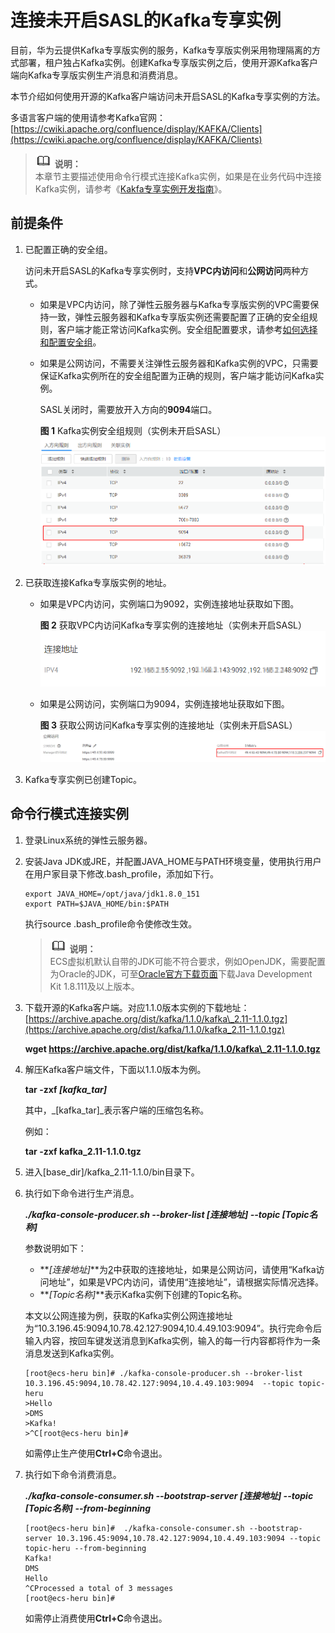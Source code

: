 # 连接未开启SASL的Kafka专享实例<a name="ZH-CN_TOPIC_0171821731"></a>

目前，华为云提供Kafka专享版实例的服务，Kafka专享版实例采用物理隔离的方式部署，租户独占Kafka实例。创建Kafka专享版实例之后，使用开源Kafka客户端向Kafka专享版实例生产消息和消费消息。

本节介绍如何使用开源的Kafka客户端访问未开启SASL的Kafka专享实例的方法。

多语言客户端的使用请参考Kafka官网：[https://cwiki.apache.org/confluence/display/KAFKA/Clients](https://cwiki.apache.org/confluence/display/KAFKA/Clients)

>![](public_sys-resources/icon-note.gif) **说明：**   
>本章节主要描述使用命令行模式连接Kafka实例，如果是在业务代码中连接Kafka实例，请参考《[Kakfa专享实例开发指南](https://support.huaweicloud.com/devg-kafka/Kafka-summary.html)》。  

## 前提条件<a name="zh-cn_topic_0143117094_section17830048113810"></a>

1.  已配置正确的安全组。

    访问未开启SASL的Kafka专享实例时，支持**VPC内访问**和**公网访问**两种方式。

    -   如果是VPC内访问，除了弹性云服务器与Kafka专享版实例的VPC需要保持一致，弹性云服务器和Kafka专享版实例还需要配置了正确的安全组规则，客户端才能正常访问Kafka实例。安全组配置要求，请参考[如何选择和配置安全组](https://support.huaweicloud.com/kafka_faq/kafka-faq-180604024.html)。
    -   如果是公网访问，不需要关注弹性云服务器和Kafka实例的VPC，只需要保证Kafka实例所在的安全组配置为正确的规则，客户端才能访问Kafka实例。

        SASL关闭时，需要放开入方向的**9094**端口。

        **图 1**  Kafka实例安全组规则（实例未开启SASL）<a name="zh-cn_topic_0143117094_fig172421742194720"></a>  
        ![](figures/Kafka实例安全组规则（实例未开启SASL）.png "Kafka实例安全组规则（实例未开启SASL）")

2.  <a name="zh-cn_topic_0143117094_li1422895833615"></a>已获取连接Kafka专享版实例的地址。

    -   如果是VPC内访问，实例端口为9092，实例连接地址获取如下图。

        **图 2**  获取VPC内访问Kafka专享实例的连接地址（实例未开启SASL）<a name="fig1688245415313"></a>  
        ![](figures/获取VPC内访问Kafka专享实例的连接地址（实例未开启SASL）.png "获取VPC内访问Kafka专享实例的连接地址（实例未开启SASL）")

    -   如果是公网访问，实例端口为9094，实例连接地址获取如下图。

        **图 3**  获取公网访问Kafka专享实例的连接地址（实例未开启SASL）<a name="fig11883115485319"></a>  
        ![](figures/获取公网访问Kafka专享实例的连接地址（实例未开启SASL）.png "获取公网访问Kafka专享实例的连接地址（实例未开启SASL）")

3.  Kafka专享实例已创建Topic。

## 命令行模式连接实例<a name="zh-cn_topic_0143117094_section189213202426"></a>

1.  登录Linux系统的弹性云服务器。
2.  安装Java JDK或JRE，并配置JAVA\_HOME与PATH环境变量，使用执行用户在用户家目录下修改.bash\_profile，添加如下行。

    ```
    export JAVA_HOME=/opt/java/jdk1.8.0_151 
    export PATH=$JAVA_HOME/bin:$PATH
    ```

    执行source .bash\_profile命令使修改生效。

    >![](public_sys-resources/icon-note.gif) **说明：**   
    >ECS虚拟机默认自带的JDK可能不符合要求，例如OpenJDK，需要配置为Oracle的JDK，可至[Oracle官方下载页面](http://www.oracle.com/technetwork/java/javase/downloads/index.html)下载Java Development Kit 1.8.111及以上版本。  

3.  下载开源的Kafka客户端。对应1.1.0版本实例的下载地址：[https://archive.apache.org/dist/kafka/1.1.0/kafka\_2.11-1.1.0.tgz](https://archive.apache.org/dist/kafka/1.1.0/kafka_2.11-1.1.0.tgz)

    **wget https://archive.apache.org/dist/kafka/1.1.0/kafka\_2.11-1.1.0.tgz**

4.  解压Kafka客户端文件，下面以1.1.0版本为例。

    **tar -zxf  _\[kafka\_tar\]_**

    其中，_\[kafka\_tar\]_表示客户端的压缩包名称。

    例如：

    **tar -zxf kafka\_2.11-1.1.0.tgz**

5.  进入\[base\_dir\]/kafka\_2.11-1.1.0/bin目录下。
6.  执行如下命令进行生产消息。

    **_./kafka-console-producer.sh --broker-list \[连接地址\] --topic \[Topic名称\]_**

    参数说明如下：

    -   **_\[连接地址\]_**为[2](#zh-cn_topic_0143117094_li1422895833615)中获取的连接地址，如果是公网访问，请使用“Kafka访问地址”，如果是VPC内访问，请使用“连接地址”，请根据实际情况选择。
    -   **_\[Topic名称\]_**表示Kafka实例下创建的Topic名称。

    本文以公网连接为例，获取的Kafka实例公网连接地址为“10.3.196.45:9094,10.78.42.127:9094,10.4.49.103:9094”。执行完命令后输入内容，按回车键发送消息到Kafka实例，输入的每一行内容都将作为一条消息发送到Kafka实例。

    ```
    [root@ecs-heru bin]# ./kafka-console-producer.sh --broker-list 10.3.196.45:9094,10.78.42.127:9094,10.4.49.103:9094  --topic topic-heru
    >Hello
    >DMS
    >Kafka!
    >^C[root@ecs-heru bin]# 
    ```

    如需停止生产使用**Ctrl+C**命令退出。

7.  执行如下命令消费消息。

    _**./kafka-console-consumer.sh --bootstrap-server \[连接地址\] --topic \[Topic名称\] --from-beginning**_

    ```
    [root@ecs-heru bin]#  ./kafka-console-consumer.sh --bootstrap-server 10.3.196.45:9094,10.78.42.127:9094,10.4.49.103:9094 --topic topic-heru --from-beginning
    Kafka!
    DMS
    Hello
    ^CProcessed a total of 3 messages
    [root@ecs-heru bin]# 
    ```

    如需停止消费使用**Ctrl+C**命令退出。


